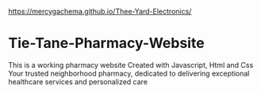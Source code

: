 https://mercygachema.github.io/Thee-Yard-Electronics/
# Tie-Tane-Pharmacy-Website
This is a working pharmacy website Created with Javascript, Html and Css 
Your trusted neighborhood pharmacy, dedicated to delivering exceptional healthcare services and personalized care

